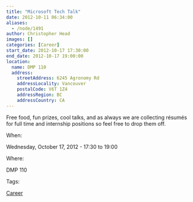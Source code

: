 ```yaml
---
title: "Microsoft Tech Talk"
date: 2012-10-11 06:34:00
aliases:
  - /node/1491
author: Christopher Head
images: []
categories: [Career]
start_date: 2012-10-17 17:30:00
end_date: 2012-10-17 19:00:00
location:
  name: DMP 110
  address:
    streetAddress: 6245 Agronomy Rd
    addressLocality: Vancouver
    postalCode: V6T 1Z4
    addressRegion: BC
    addressCountry: CA
---
```


Free food, fun prizes, cool talks, and as always we are collecting résumés for full time and internship positions so feel free to drop them off.

When:

Wednesday, October 17, 2012 - 17:30 to 19:00

Where:

DMP 110

Tags:

[Career](/career)
